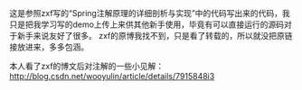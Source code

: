 这是参照zxf写的“Spring注解原理的详细剖析与实现”中的代码写出来的代码，我只是把我学习写的demo上传上来供其他新手使用，毕竟有可以直接运行的源码对于新手来说友好了很多。
zxf的原博我找不到，只是看了转载的，所以就没把原链接放进来，多多包涵。





本人看了zxf的博文后对注解的一些小见解：
http://blog.csdn.net/wooyulin/article/details/7915848i3
